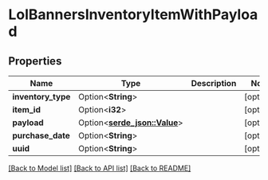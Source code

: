# LolBannersInventoryItemWithPayload

## Properties

Name | Type | Description | Notes
------------ | ------------- | ------------- | -------------
**inventory_type** | Option<**String**> |  | [optional]
**item_id** | Option<**i32**> |  | [optional]
**payload** | Option<[**serde_json::Value**](.md)> |  | [optional]
**purchase_date** | Option<**String**> |  | [optional]
**uuid** | Option<**String**> |  | [optional]

[[Back to Model list]](../README.md#documentation-for-models) [[Back to API list]](../README.md#documentation-for-api-endpoints) [[Back to README]](../README.md)


